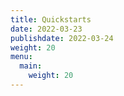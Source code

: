 ```yaml
---
title: Quickstarts 
date: 2022-03-23
publishdate: 2022-03-24
weight: 20
menu:
  main:
    weight: 20
---
```



